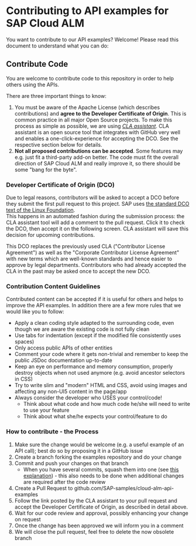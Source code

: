 # Contributing to API examples for SAP Cloud ALM

You want to contribute to our API examples? Welcome! Please read this document to understand what you can do:

## Contribute Code

You are welcome to contribute code to this repository in order to help others using the APIs.

There are three important things to know:

1. You must be aware of the Apache License (which describes contributions) and **agree to the Developer Certificate of Origin**. This is common practice in all major Open Source projects. To make this process as simple as possible, we are using *[CLA assistant](https://cla-assistant.io/)*. CLA assistant is an open source tool that integrates with GitHub very well and enables a one-click-experience for accepting the DCO. See the respective section below for details.
2. **Not all proposed contributions can be accepted**. Some features may e.g. just fit a third-party add-on better. The code must fit the overall direction of SAP Cloud ALM and really improve it, so there should be some "bang for the byte".

### Developer Certificate of Origin (DCO)

Due to legal reasons, contributors will be asked to accept a DCO before they submit the first pull request to this project. SAP uses [the standard DCO text of the Linux Foundation](https://developercertificate.org/).  
This happens in an automated fashion during the submission process: the CLA assistant tool will add a comment to the pull request. Click it to check the DCO, then accept it on the following screen. CLA assistant will save this decision for upcoming contributions.

This DCO replaces the previously used CLA ("Contributor License Agreement") as well as the "Corporate Contributor License Agreement" with new terms which are well-known standards and hence easier to approve by legal departments. Contributors who had already accepted the CLA in the past may be asked once to accept the new DCO.

### Contribution Content Guidelines

Contributed content can be accepted if it is useful for others and helps to improve the API examples.
In addition there are a few more rules that we would like you to follow:

- Apply a clean coding style adapted to the surrounding code, even though we are aware the existing code is not fully clean
- Use tabs for indentation (except if the modified file consistently uses spaces)
- Only access public APIs of other entities
- Comment your code where it gets non-trivial and remember to keep the public JSDoc documentation up-to-date
- Keep an eye on performance and memory consumption, properly destroy objects when not used anymore (e.g. avoid ancestor selectors in CSS)
- Try to write slim and "modern" HTML and CSS, avoid using images and affecting any non-UI5 content in the page/app
- Always consider the developer who USES your control/code!
  - Think about what code and how much code he/she will need to write to use your feature
  - Think about what she/he expects your control/feature to do

### How to contribute - the Process

1. Make sure the change would be welcome (e.g. a useful example of an API call); best do so by proposing it in a GitHub issue
2. Create a branch forking the examples repository and do your change
3. Commit and push your changes on that branch
   - When you have several commits, squash them into one (see [this explanation](http://davidwalsh.name/squash-commits-git)) - this also needs to be done when additional changes are required after the code review
4. Create a Pull Request to github.com/SAP-samples/cloud-alm-api-examples
5. Follow the link posted by the CLA assistant to your pull request and accept the Developer Certificate of Origin, as described in detail above.
6. Wait for our code review and approval, possibly enhancing your change on request
7. Once the change has been approved we will inform you in a comment
8. We will close the pull request, feel free to delete the now obsolete branch
